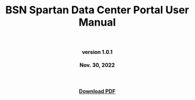 <br/>
<br/>
<br/>



# <center><font color=Black>BSN Spartan Data Center Portal User Manual</font></center>

<br/>

#### <center><font color=Black>version 1.0.1</font></center>

#### <center><font color=Black>Nov. 30, 2022</font></center>

<br/>



#### <center><a href="../User Manual.pdf" style="text-decoration:underline;">Download PDF</a></center>



<br/>
<br/>
<br/>









